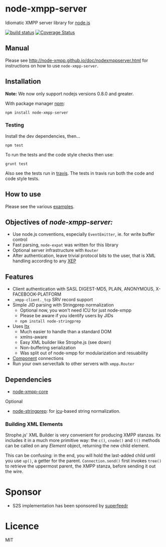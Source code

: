 # node-xmpp-server

Idiomatic XMPP server library for [node.js](http://nodejs.org/)

[![build status](https://secure.travis-ci.org/node-xmpp/node-xmpp-server.svg?branch=master)](http://travis-ci.org/node-xmpp/node-xmpp-server)
[![Coverage Status](https://img.shields.io/coveralls/node-xmpp/node-xmpp-server.svg)](https://coveralls.io/r/node-xmpp/node-xmpp-server)


## Manual

Please see http://node-xmpp.github.io/doc/nodexmppserver.html for instructions on how to use `node-xmpp-server`.

## Installation

__Note:__ We now only support nodejs versions 0.8.0 and greater.

With package manager [npm](http://npmjs.org/):

    npm install node-xmpp-server

### Testing

Install the dev dependencies, then...

```npm test```

To run the tests and the code style checks then use:

```grunt test```

Also see the tests run in [travis](http://travis-ci.org/node-xmpp/node-xmpp-server). The tests in travis run both the code and code style tests.

## How to use

Please see the various [examples](https://github.com/node-xmpp/node-xmpp-server/tree/master/examples).

## Objectives of *node-xmpp-server:*

* Use node.js conventions, especially `EventEmitter`, ie. for write
  buffer control
* Fast parsing, `node-expat` was written for this library
* Optional server infrastructure with `Router`
* After authentication, leave trivial protocol bits to the user, that
  is XML handling according to any
  [XEP](http://xmpp.org/xmpp-protocols/xmpp-extensions/)


## Features

* Client authentication with SASL DIGEST-MD5, PLAIN, ANONYMOUS, X-FACEBOOK-PLATFORM
* `_xmpp-client._tcp` SRV record support
* Simple JID parsing with Stringprep normalization
  * Optional now, you won't need ICU for just node-xmpp
  * Please be aware if you identify users by JIDs
  * `npm install node-stringprep`
* Uses [ltx](http://github.com/node-xmpp/ltx)
  * Much easier to handle than a standard DOM
  * xmlns-aware
  * Easy XML builder like Strophe.js (see down)
  * Non-buffering serialization
  * Was split out of node-xmpp for modularization and resuability
* [Component](http://xmpp.org/extensions/xep-0114.html) connections
* Run your own server/talk to other servers with `xmpp.Router`

## Dependencies

* [node-xmpp-core](http://github.com/node-xmpp/node-xmpp-core)

Optional

* [node-stringprep](http://github.com/node-xmpp/node-stringprep): for [icu](http://icu-project.org/)-based string normalization.

### Building XML Elements

Strophe.js' XML Builder is very convenient for producing XMPP
stanzas. ltx includes it in a much more primitive way: the
`c()`, `cnode()` and `t()` methods can be called on any *Element*
object, returning the new child element.

This can be confusing: in the end, you will hold the last-added child
until you use `up()`, a getter for the parent. `Connection.send()`
first invokes `tree()` to retrieve the uppermost parent, the XMPP
stanza, before sending it out the wire.

# Sponsor

 - S2S implementation has been sponsored by [superfeedr](http://superfeedr.com/)

# Licence 

MIT
